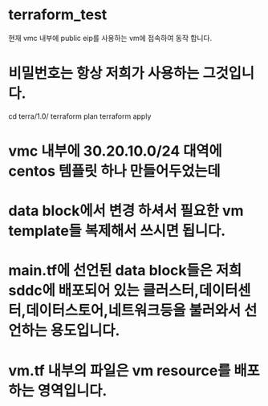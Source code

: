 # terraform_test

현재 vmc 내부에 public eip를 사용하는 vm에 접속하여 동작 합니다.
# 비밀번호는 항상 저희가 사용하는 그것입니다.

cd terra/1.0/
terraform plan
terraform apply 

# vmc 내부에 30.20.10.0/24 대역에 centos 템플릿 하나 만들어두었는데 
# data block에서 변경 하셔서 필요한 vm template들 복제해서 쓰시면 됩니다.
# main.tf에 선언된 data block들은 저희 sddc에 배포되어 있는 클러스터,데이터센터,데이터스토어,네트워크등을 불러와서 선언하는 용도입니다.
# vm.tf 내부의 파일은 vm resource를 배포하는 영역입니다.


